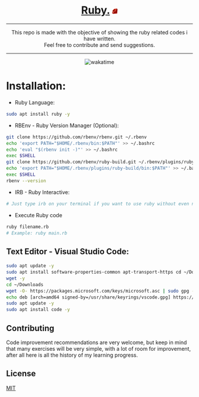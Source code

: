 <div align="center">
  
# [Ruby.](https://github.com/BrenoFariasdaSilva/Ruby) <img src="https://github.com/devicons/devicon/blob/master/icons/ruby/ruby-original.svg"  width="3%" height="3%">

</div>

<div align="center">
  
---

This repo is made with the objective of showing the ruby related codes i have written. \
Feel free to contribute and send suggestions.
  
---

</div>

<p align="center">
  <img src="https://wakatime.com/badge/github/BrenoFariasdaSilva/Ruby.svg" alt="wakatime" />
</p>

# Installation:

- Ruby Language:

```bash
sudo apt install ruby -y
```

- RBEnv - Ruby Version Manager (Optional):

```bash
git clone https://github.com/rbenv/rbenv.git ~/.rbenv 
echo 'export PATH="$HOME/.rbenv/bin:$PATH"' >> ~/.bashrc
echo 'eval "$(rbenv init -)"' >> ~/.bashrc
exec $SHELL
git clone https://github.com/rbenv/ruby-build.git ~/.rbenv/plugins/ruby-build
echo 'export PATH="$HOME/.rbenv/plugins/ruby-build/bin:$PATH"' >> ~/.bashrc
exec $SHELL
rbenv --version
```

- IRB - Ruby Interactive:

```bash
# Just type irb on your terminal if you want to use ruby without even need to create a file, similar to IPython.
```

- Execute Ruby code
```bash
ruby filename.rb
# Example: ruby main.rb
```

## Text Editor - Visual Studio Code:
```bash
sudo apt update -y
sudo apt install software-properties-common apt-transport-https cd ~/Downloads
wget -y
cd ~/Downloads
wget -O- https://packages.microsoft.com/keys/microsoft.asc | sudo gpg --dearmor | sudo tee /usr/share/keyrings/vscode.gpg
echo deb [arch=amd64 signed-by=/usr/share/keyrings/vscode.gpg] https://packages.microsoft.com/repos/vscode stable main | sudo tee /etc/apt/sources.list.d/vscode.list
sudo apt update -y
sudo apt install code -y
```

## Contributing
Code improvement recommendations are very welcome, but keep in mind that many exercises will be very simple, with a lot of room for improvement, after all here is all the history of my learning progress.

## License
[MIT](https://choosealicense.com/licenses/mit/)
